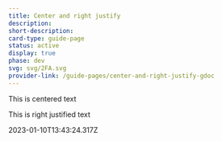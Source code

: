 ```yaml
---
title: Center and right justify
description: 
short-description: 
card-type: guide-page
status: active
display: true
phase: dev
svg: svg/2FA.svg
provider-link: /guide-pages/center-and-right-justify-gdoc
---
```

<div class="content-section">
<div class="section-container" markdown="1">
<div class="center" markdown="1">


This is centered text

</div>


This is right justified text
</div>
</div> 2023-01-10T13:43:24.317Z